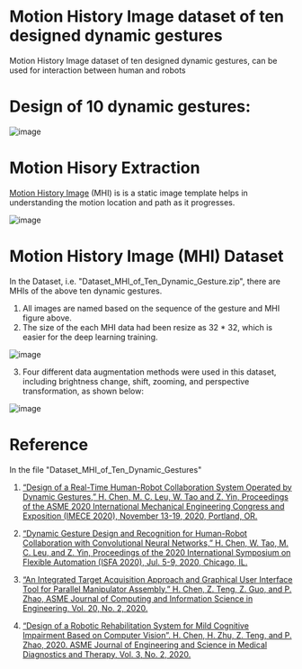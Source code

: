 # Motion History Image dataset of ten designed dynamic gestures
Motion History Image dataset of ten designed dynamic gestures, can be used for interaction between human and robots

# Design of 10 dynamic gestures:

![image](https://user-images.githubusercontent.com/61817794/111086213-f0132e00-84e8-11eb-9dba-32e6f2445ac9.png)

# Motion Hisory Extraction
[Motion History Image](https://en.wikipedia.org/wiki/Motion_History_Images) (MHI) is is a static image template helps in understanding the motion location and path as it progresses.

![image](https://user-images.githubusercontent.com/61817794/111548293-7da08900-8748-11eb-9ad2-db32b53c6695.png)

# Motion History Image (MHI) Dataset 
In the Dataset, i.e. "Dataset_MHI_of_Ten_Dynamic_Gesture.zip", there are MHIs of the above ten dynamic gestures.
1. All images are named based on the sequence of the gesture and MHI figure above.
2. The size of the each MHI data had been resize as 32 * 32, which is easier for the deep learning training.

![image](https://user-images.githubusercontent.com/61817794/111550270-c6a60c80-874b-11eb-9a73-c25f8292c82d.png)

3. Four different data augmentation methods were used in this dataset, including brightness change, shift, zooming, and perspective transformation, as shown below:

![image](https://user-images.githubusercontent.com/61817794/111550021-4c758800-874b-11eb-9fa0-7cac898886a1.png)




# Reference 
In the file "Dataset_MHI_of_Ten_Dynamic_Gestures"

1.	[“Design of a Real-Time Human-Robot Collaboration System Operated by Dynamic Gestures,” H. Chen, M. C. Leu, W. Tao and Z. Yin, Proceedings of the ASME 2020 International Mechanical Engineering Congress and Exposition (IMECE 2020), November 13-19, 2020, Portland, OR.](https://asmedigitalcollection.asme.org/IMECE/proceedings-abstract/IMECE2020/84492/V02BT02A051/1099004)

2.	[“Dynamic Gesture Design and Recognition for Human-Robot Collaboration with Convolutional Neural Networks,” H. Chen, W. Tao, M. C. Leu, and Z. Yin, Proceedings of the 2020 International Symposium on Flexible Automation (ISFA 2020), Jul. 5-9, 2020, Chicago, IL.](https://asmedigitalcollection.asme.org/ISFA/proceedings-abstract/ISFA2020/83617/V001T09A001/1087346)

3.	[“An Integrated Target Acquisition Approach and Graphical User Interface Tool for Parallel Manipulator Assembly,” H. Chen, Z. Teng, Z. Guo, and P. Zhao, ASME Journal of Computing and Information Science in Engineering, Vol. 20, No. 2, 2020.](https://asmedigitalcollection.asme.org/computingengineering/article-abstract/20/2/021006/1067301)

4.	[“Design of a Robotic Rehabilitation System for Mild Cognitive Impairment Based on Computer Vision”. H. Chen, H. Zhu, Z. Teng, and P. Zhao, 2020. ASME Journal of Engineering and Science in Medical Diagnostics and Therapy, Vol. 3, No. 2, 2020.](https://asmedigitalcollection.asme.org/medicaldiagnostics/article-abstract/3/2/021108/1074679/Design-of-a-Robotic-Rehabilitation-System-for-Mild?redirectedFrom=fulltext)
